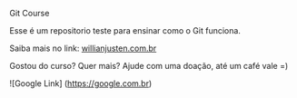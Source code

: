 Git Course

Esse é um repositorio teste para ensinar como o Git funciona.

Saiba mais no link: [willianjusten.com.br](http://willianjusten.com.br)

Gostou do curso? Quer mais? Ajude com uma doação, até um café vale =)

![Google Link] (https://google.com.br) 